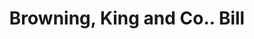 ---
doi: 10.7916/D83F61SF
date_other: '1890'
date_other_textual: 1890-1899
form: printed ephemera
genre:
- Invoices
name:
- Browning, King and Co.
object_in_context_url: https://biggert.cul.columbia.edu/items/view/ave_biggert_01278
subject_hierarchical_geographic:
- Cleveland, Ohio, United States
subject_name:
- Browning, King and Co.
title: Browning, King and Co.. Bill
sort_title: Browning, King and Co.. Bill
call_number: ave_biggert_01278
coordinates:
- 41.48222222222223,-81.66972222222223
pid: ave_biggert_01278
identifiers: ave_biggert_01278
thumbnail: https://derivativo-3.library.columbia.edu/iiif/2/ldpd:343321/full/!256,256/0/native.jpg
permalink: "/items/ave_biggert_01278/"
layout: iiif-image-page
---
